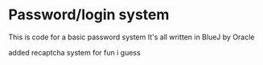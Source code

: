 # Password/login system
This is code for a basic password system
It's all written in BlueJ by Oracle

added recaptcha system for fun i guess